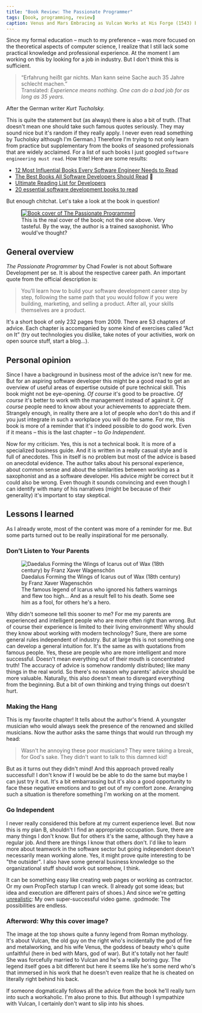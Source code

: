 ```yaml
---
title: "Book Review: The Passionate Programmer"
tags: [book, programming, review]
caption: Venus and Mars Embracing as Vulcan Works at His Forge (1543) by Enea Vico after Parmigianino
---
```


Since my formal education – much to my preference – was more focused on the theoretical aspects of computer science, I realize that I still lack some practical knowledge and professional experience. At the moment I am working on this by looking for a job in industry. But I don't think this is sufficient.

<blockquote>
“Erfahrung heißt gar nichts. Man kann seine Sache auch 35 Jahre schlecht machen.” <br>
Translated: <i>Experience means nothing. One can do a bad job for as long as 35 years.</i>
</blockquote>
 After the German writer <i>Kurt Tucholsky.</i>

This is quite the statement but (as always) there is also a bit of truth. (That doesn't mean one should take such famous quotes seriously. They may sound nice but it's random if they really apply. I never even read something by Tucholsky although I'm German.) Therefore I'm trying to not only learn from practice but supplementary from the books of seasoned professionals that are widely acclaimed. For a list of such books I just googled `software engineering must read`. How trite! Here are some results: 

* [12 Most Influential Books Every Software Engineer Needs to Read](https://jasonroell.com/2015/03/16/12-most-infuential-books-every-software-engineer-needs-to-read/)
* [The Best Books All Software Developers Should Read](https://simpleprogrammer.com/best-books-software-developers/) :muscle:
* [Ultimate Reading List for Developers](https://medium.com/@YogevSitton/the-ultimate-reading-list-for-developers-e96c832d9687)
* [20 essential software development books to read](https://apiumhub.com/tech-blog-barcelona/software-development-books/)

But enough chitchat. Let's take a look at the book in question!

<figure>
    <a href="https://pragprog.com/book/cfcar2/the-passionate-programmer"><img src="{{ site.baseurl }}/assets/{{ page.slug }}/book_cover.jpg" alt="Book cover of The Passionate Programmer" style="min-width:60%;border:1px solid black;border-radius:0;"></a>
    <figcaption>This is the real cover of the book; not the one above. Very tasteful. By the way, the author is a trained saxophonist. Who would've thought?</figcaption>
</figure>

## General overview

*The Passionate Programmer* by Chad Fowler is not about Software Development per se. It is about the respective career path. An important quote from the official description is:

> You’ll learn how to build your software development career step by step, following the same path that you would follow if you were building, marketing, and selling a product. After all, your skills themselves are a product.

It's a short book of only 232 pages from 2009. There are 53 chapters of advice. Each chapter is accompanied by some kind of exercises called “Act on It” (try out technologies you dislike, take notes of your activities, work on open source stuff, start a blog...).

## Personal opinion

Since I have a background in business most of the advice isn't new for me. But for an aspiring software developer this might be a good read to get an overview of useful areas of expertise outside of pure technical skill. This book might not be eye-opening. *Of course* it's good to be proactive. *Of course* it's better to work with the management instead of against it. *Of course* people need to know about your achievements to appreciate them. Strangely enough, in reality there are a lot of people who don't do this and if you just integrate in such a workplace you will do the same. For me, this book is more of a reminder that it's indeed possible to do good work. Even if it means – this is the last chapter – to *Go Independent*.

Now for my criticism. Yes, this is not a technical book. It is more of a specialized business guide. And it is written in a really casual style and is full of anecdotes. This in itself is no problem but most of the advice is based on anecdotal evidence. The author talks about his personal experience, about common sense and about the similarities between working as a saxophonist and as a software developer. His advice *might* be correct but it could also be wrong. Even though it sounds convincing and even though I can identify with many of his narratives (might be because of their generality) it's important to stay skeptical. 

## Lessons I learned

As I already wrote, most of the content was more of a reminder for me. But some parts turned out to be really inspirational for me personally.

### Don’t Listen to Your Parents

<figure>
    <img src="{{ site.baseurl }}/assets/{{ page.slug }}/daedalus_forming_the_wings_of_icarus_out_of_wax.jpg" alt="Daedalus Forming the Wings of Icarus out of Wax (18th century) by Franz Xaver Wagenschön">
    <figcaption>
    Daedalus Forming the Wings of Icarus out of Wax (18th century) by Franz Xaver Wagenschön<br>
    The famous legend of Icarus who ignored his fathers warnings and flew too high… And as a result fell to his death. Some see him as a fool, for others he's a hero.
    </figcaption>
</figure>

Why didn't someone tell this sooner to me? For me my parents are experienced and intelligent people who are more often right than wrong. But of course their experience is limited to their living environment! Why should they know about working with modern technology? Sure, there are some general rules independent of industry. But at large this is not something one can develop a general intuition for. It's the same as with quotations from famous people. Yes, these are people who are more intelligent and more successful. Doesn't mean everything out of their mouth is concentrated truth! The accuracy of advice is somehow randomly distributed; like many things in the real world. So there's no reason why parents' advice should be more valuable. Naturally, this also doesn't mean to disregard everything from the beginning. But a bit of own thinking and trying things out doesn't hurt.

### Making the Hang

This is my favorite chapter! It tells about the author's friend. A youngster musician who would always seek the presence of the renowned and skilled musicians. Now the author asks the same things that would run through my head:

> Wasn't he annoying these poor musicians? They were taking a break, for God's sake. They didn't want to talk to this damned kid!

But as it turns out they didn't mind! And this approach proved really successful! I don't know if I would be be able to do the same but maybe I can just try it out. It's a bit embarrassing but it's also a good opportunity to face these negative emotions and to get out of my comfort zone. Arranging such a situation is therefore something I'm working on at the moment.

### Go Independent

I never really considered this before at my current experience level. But now this is my plan B, shouldn't I find an appropriate occupation. Sure, there are many things I don't know. But for others it's the same, although they have a regular job. And there are things I know that others don't. I'd like to learn more about teamwork in the software sector but going independent doesn't necessarily mean working alone. Yes, it might prove quite interesting to be "the outsider". I also have some general business knowledge so the organizational stuff should work out somehow, I think.

It can be something easy like creating web pages or working as contractor. Or my own PropTech startup I can wreck. (I already got some ideas; but idea and execution are different pairs of shoes.) And since we're getting [unrealistic](https://www.unrealengine.com/): My own super-successful video game. :godmode: The possibilities are endless.

### Afterword: Why this cover image?

The image at the top shows quite a funny legend from Roman mythology. It's about Vulcan, the old guy on the right who's incidentally the god of fire and metalworking, and his wife Venus, the goddess of beauty who's quite unfaithful (here in bed with Mars, god of war). But it's totally not her fault! She was forcefully married to Vulcan and he's a really boring guy. The legend itself goes a bit different but here it seems like he's some nerd who's that immersed in his work that he doesn't even realize that he is cheated on literally right behind his back.

If someone dogmatically follows all the advice from the book he'll really turn into such a workaholic. I'm also prone to this. But although I sympathize with Vulcan, I certainly don't want to slip into his shoes.